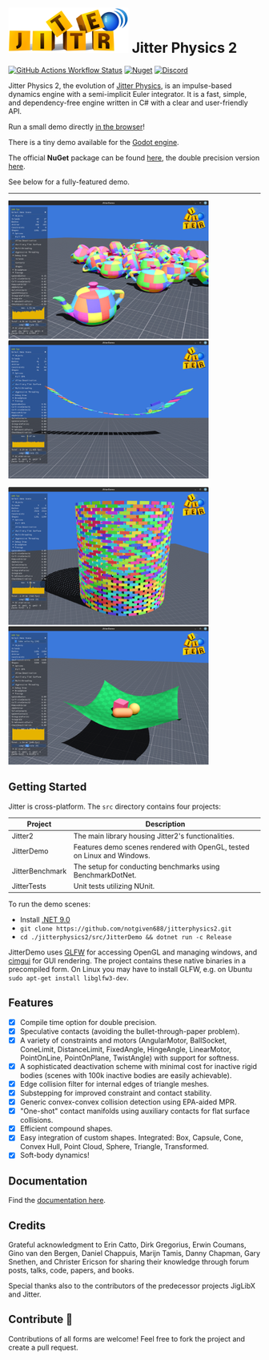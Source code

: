 #  <img src="./media/logo/jitterstringsmallsmall.png" alt="screenshot" width="240"/> Jitter Physics 2

[![GitHub Actions Workflow Status](https://img.shields.io/github/actions/workflow/status/notgiven688/jitterphysics2/jitter-tests.yml?label=JitterTests)](https://github.com/notgiven688/jitterphysics2/actions/workflows/jitter-tests.yml)
[![Nuget](https://img.shields.io/nuget/v/Jitter2?color=yellow)](https://www.nuget.org/packages/Jitter2/)
[![Discord](https://img.shields.io/discord/1213790465225138197?logo=discord&logoColor=lightgray&label=discord&color=blue)](https://discord.gg/7jr3f4edmV)

Jitter Physics 2, the evolution of [Jitter Physics](https://github.com/notgiven688/jitterphysics), is an impulse-based dynamics engine with a semi-implicit Euler integrator. It is a fast, simple, and dependency-free engine written in C# with a clear and user-friendly API.

Run a small demo directly [in the browser](https://jitterphysics.com/AppBundle/index.html)!

There is a tiny demo available for the [Godot engine](other/GodotDemo).

The official **NuGet** package can be found [here](https://www.nuget.org/packages/Jitter2), the double precision version [here](https://www.nuget.org/packages/Jitter2.Double).

See below for a fully-featured demo.

---

<img src="./media/screenshots/jitter_screenshot0.png" alt="screenshot" width="400"/> <img src="./media/screenshots/jitter_screenshot1.png" alt="screenshot" width="400"/>

<img src="./media/screenshots/jitter_screenshot2.png" alt="screenshot" width="400"/> <img src="./media/screenshots/jitter_screenshot4.png" alt="screenshot" width="400"/>

## Getting Started

Jitter is cross-platform. The `src` directory contains four projects:

| Project          | Description                                                |
|------------------|------------------------------------------------------------|
| Jitter2          | The main library housing Jitter2's functionalities.         |
| JitterDemo       | Features demo scenes rendered with OpenGL, tested on Linux and Windows. |
| JitterBenchmark  | The setup for conducting benchmarks using BenchmarkDotNet.  |
| JitterTests      | Unit tests utilizing NUnit.

To run the demo scenes:

- Install [.NET 9.0](https://dotnet.microsoft.com/download/dotnet/9.0)
- `git clone https://github.com/notgiven688/jitterphysics2.git`
- `cd ./jitterphysics2/src/JitterDemo && dotnet run -c Release`

JitterDemo uses [GLFW](https://www.glfw.org/) for accessing OpenGL and managing windows, and [cimgui](https://github.com/cimgui/cimgui) for GUI rendering. The project contains these native binaries in a precompiled form. On Linux you may have to install GLFW, e.g. on Ubuntu `sudo apt-get install libglfw3-dev`.

## Features

- [x] Compile time option for double precision.
- [x] Speculative contacts (avoiding the bullet-through-paper problem).
- [x] A variety of constraints and motors (AngularMotor, BallSocket, ConeLimit, DistanceLimit, FixedAngle, HingeAngle, LinearMotor, PointOnLine, PointOnPlane, TwistAngle) with support for softness.
- [x] A sophisticated deactivation scheme with minimal cost for inactive rigid bodies (scenes with 100k inactive bodies are easily achievable).
- [x] Edge collision filter for internal edges of triangle meshes.
- [x] Substepping for improved constraint and contact stability.
- [x] Generic convex-convex collision detection using EPA-aided MPR.
- [x] "One-shot" contact manifolds using auxiliary contacts for flat surface collisions.
- [x] Efficient compound shapes.
- [x] Easy integration of custom shapes. Integrated: Box, Capsule, Cone, Convex Hull, Point Cloud, Sphere, Triangle, Transformed.
- [x] Soft-body dynamics!

## Documentation

Find the [documentation here](https://notgiven688.github.io/jitterphysics2).

## Credits

Grateful acknowledgment to Erin Catto, Dirk Gregorius, Erwin Coumans, Gino van den Bergen, Daniel Chappuis, Marijn Tamis, Danny Chapman, Gary Snethen, and Christer Ericson for sharing their knowledge through forum posts, talks, code, papers, and books.

Special thanks also to the contributors of the predecessor projects JigLibX and Jitter.

## Contribute 👋

Contributions of all forms are welcome! Feel free to fork the project and create a pull request.
